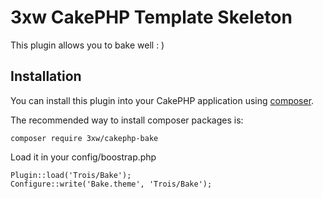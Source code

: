# 3xw CakePHP Template Skeleton

This plugin allows you to bake well : )

## Installation

You can install this plugin into your CakePHP application using [composer](http://getcomposer.org).

The recommended way to install composer packages is:

	composer require 3xw/cakephp-bake

Load it in your config/boostrap.php

	Plugin::load('Trois/Bake');
	Configure::write('Bake.theme', 'Trois/Bake');	
